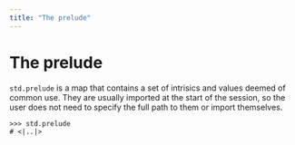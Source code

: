 ```yaml
---
title: "The prelude"
---
```

# The prelude

`std.prelude` is a map that contains a set of intrisics and values deemed of common use. They are usually imported at the start of the session, so the user does not need to specify the full path to them or import themselves.
```dices
>>> std.prelude
# <|..|>
```